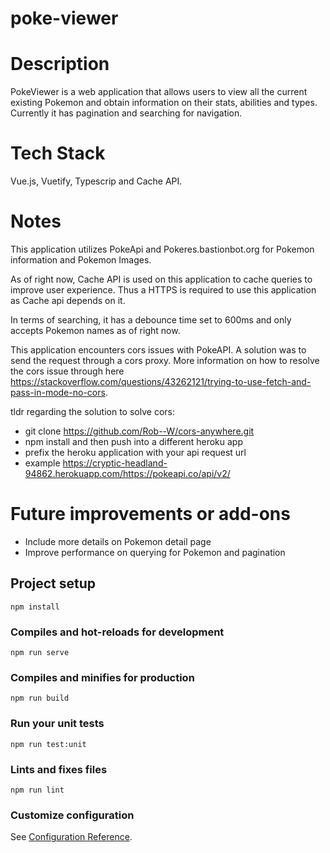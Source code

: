 # poke-viewer

# Description
PokeViewer is a web application that allows users to view all the current existing Pokemon and obtain information on their stats, abilities and types.
Currently it has pagination and searching for navigation.

# Tech Stack
Vue.js, Vuetify, Typescrip and Cache API.

# Notes

This application utilizes PokeApi and Pokeres.bastionbot.org for Pokemon information and Pokemon Images.

As of right now, Cache API is used on this application to cache queries to improve user experience. 
Thus a HTTPS is required to use this application as Cache api depends on it.

In terms of searching, it has a debounce time set to 600ms and only accepts Pokemon names as of right now.

This application encounters cors issues with PokeAPI. A solution was to send the request through a cors proxy. More information on how to resolve the cors issue through here https://stackoverflow.com/questions/43262121/trying-to-use-fetch-and-pass-in-mode-no-cors.

tldr regarding the solution to solve cors:
- git clone https://github.com/Rob--W/cors-anywhere.git
- npm install and then push into a different heroku app
- prefix the heroku application with your api request url
- example  https://cryptic-headland-94862.herokuapp.com/https://pokeapi.co/api/v2/

# Future improvements or add-ons
- Include more details on Pokemon detail page
- Improve performance on querying for Pokemon and pagination

## Project setup
```
npm install
```

### Compiles and hot-reloads for development
```
npm run serve
```

### Compiles and minifies for production
```
npm run build
```

### Run your unit tests
```
npm run test:unit
```

### Lints and fixes files
```
npm run lint
```

### Customize configuration
See [Configuration Reference](https://cli.vuejs.org/config/).
